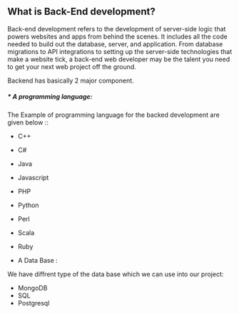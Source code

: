 ## What is Back-End development?

Back-end development refers to the development of server-side logic that powers websites and apps from behind the scenes. It includes all the code needed to build out the database, server, and application. From database migrations to API integrations to setting up the server-side technologies that make a website tick, a back-end web developer may be the talent you need to get your next web project off the ground.

Backend has  basically 2 major component.

##### * A programming language:

The Example of programming language for the  backed development are given below ::

* C++
* C#
* Java
* Javascript
* PHP
* Python
* Perl
* Scala
* Ruby


* A Data Base :

We have diffrent type of the data base which we can use into our project:

* MongoDB
* SQL
* Postgresql

